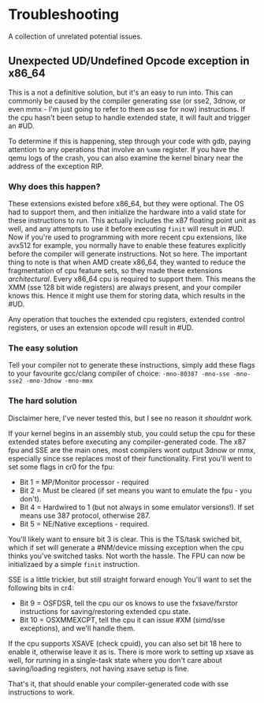 # Troubleshooting
A collection of unrelated potential issues.

## Unexpected UD/Undefined Opcode exception in x86_64
This is a not a definitive solution, but it's an easy to run into.
This can commonly be caused by the compiler generating sse (or sse2, 3dnow, or even mmx - I'm just going to refer to them as sse for now) instructions.
If the cpu hasn't been setup to handle extended state, it will fault and trigger an #UD.

To determine if this is happening, step through your code with gdb, paying attention to any operations that involve an `%xmm` register.
If you have the qemu logs of the crash, you can also examine the kernel binary near the address of the exception RIP.

### Why does this happen?
These extensions existed before x86_64, but they were optional. The OS had to support them, and then initialize the hardware into a valid state for these
instructions to run. This actually includes the x87 floating point unit as well, and any attempts to use it before executing `finit` will result in #UD.
Now if you're used to programming with more recent cpu extensions, like avx512 for example, you normally have to enable these features explicitly before
the compiler will generate instructions. Not so here.
The important thing to note is that when AMD create x86_64, they wanted to reduce the fragmentation of cpu feature sets, so they made these extensions *architectural*. Every x86_64 cpu is required to support them.
This means the XMM (sse 128 bit wide registers) are always present, and your compiler knows this. Hence it might use them for storing data,
which results in the #UD.

Any operation that touches the extended cpu registers, extended control registers, or uses an extension opcode will result in #UD.

### The easy solution
Tell your compiler not to generate these instructions, simply add these flags to your favourite gcc/clang compiler of choice:
`-mno-80387 -mno-sse -mno-sse2 -mno-3dnow -mno-mmx`

### The hard solution
Disclaimer here, I've never tested this, but I see no reason it *shouldnt* work.

If your kernel begins in an assembly stub, you could setup the cpu for these extended states before executing any compiler-generated code.
The x87 fpu and SSE are the main ones, most compilers wont output 3dnow or mmx, especially since sse replaces most of their functionality.
First you'll went to set some flags in cr0 for the fpu:

* Bit 1 = MP/Monitor processor - required
* Bit 2 = Must be cleared (if set means you want to emulate the fpu - you don't).
* Bit 4 = Hardwired to 1 (but not always in some emulator versions!). If set means use 387 protocol, otherwise 287.
* Bit 5 = NE/Native exceptions - required.

You'll likely want to ensure bit 3 is clear. This is the TS/task swiched bit, which if set will generate a #NM/device missing exception when the cpu thinks you've switched tasks. Not worth the hassle.
The FPU can now be initializaed by a simple `finit` instruction.

SSE is a little trickier, but still straight forward enough
You'll want to set the following bits in cr4:

* Bit 9 = OSFDSR, tell the cpu our os knows to use the fxsave/fxrstor instructions for saving/restoring extended cpu state.
* Bit 10 = OSXMMEXCPT, tell the cpu it can issue #XM (simd/sse exceptions), and we'll handle them.

If the cpu supports XSAVE (check cpuid), you can also set bit 18 here to enable it, otherwise leave it as is. 
There is more work to setting up xsave as well, for running in a single-task state where you don't care about saving/loading registers, not having xsave setup is fine.

That's it, that should enable your compiler-generated code with sse instructions to work.
